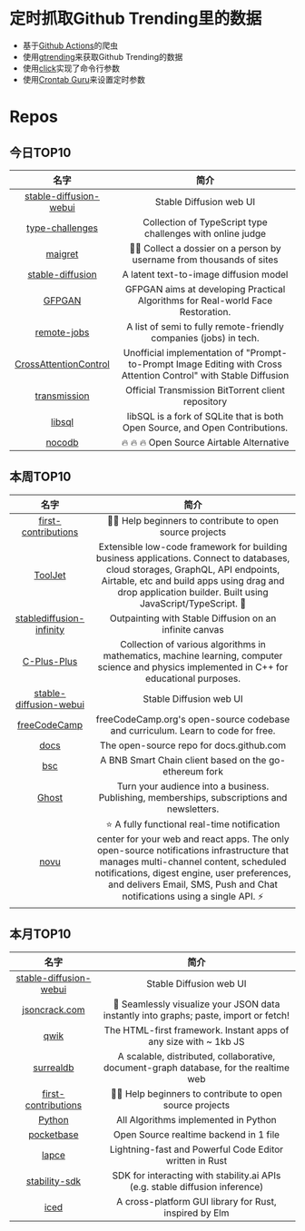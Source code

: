 # 定时抓取Github Trending里的数据
* 基于[Github Actions](https://docs.github.com/en/actions)的爬虫
* 使用[gtrending](https://github.com/hedythedev/gtrending)来获取Github Trending的数据
* 使用[click](https://github.com/pallets/click)实现了命令行参数
* 使用[Crontab Guru](https://crontab.guru/)来设置定时参数

# Repos
## 今日TOP10 
<!-- START OF DAILY_TOP10_REPOS -->
| 名字 | 简介 |
| :----: | :----: |
| [stable-diffusion-webui](https://github.com/AUTOMATIC1111/stable-diffusion-webui) | Stable Diffusion web UI |
| [type-challenges](https://github.com/type-challenges/type-challenges) | Collection of TypeScript type challenges with online judge |
| [maigret](https://github.com/soxoj/maigret) | 🕵️‍♂️ Collect a dossier on a person by username from thousands of sites |
| [stable-diffusion](https://github.com/CompVis/stable-diffusion) | A latent text-to-image diffusion model |
| [GFPGAN](https://github.com/TencentARC/GFPGAN) | GFPGAN aims at developing Practical Algorithms for Real-world Face Restoration. |
| [remote-jobs](https://github.com/remoteintech/remote-jobs) | A list of semi to fully remote-friendly companies (jobs) in tech. |
| [CrossAttentionControl](https://github.com/bloc97/CrossAttentionControl) | Unofficial implementation of "Prompt-to-Prompt Image Editing with Cross Attention Control" with Stable Diffusion |
| [transmission](https://github.com/transmission/transmission) | Official Transmission BitTorrent client repository |
| [libsql](https://github.com/libsql/libsql) | libSQL is a fork of SQLite that is both Open Source, and Open Contributions. |
| [nocodb](https://github.com/nocodb/nocodb) | 🔥 🔥 🔥 Open Source Airtable Alternative |
<!-- END OF DAILY_TOP10_REPOS -->

## 本周TOP10
<!-- START OF WEEKLY_TOP10_REPOS -->
| 名字 | 简介 |
| :----: | :----: |
| [first-contributions](https://github.com/firstcontributions/first-contributions) | 🚀✨ Help beginners to contribute to open source projects |
| [ToolJet](https://github.com/ToolJet/ToolJet) | Extensible low-code framework for building business applications. Connect to databases, cloud storages, GraphQL, API endpoints, Airtable, etc and build apps using drag and drop application builder. Built using JavaScript/TypeScript. 🚀 |
| [stablediffusion-infinity](https://github.com/lkwq007/stablediffusion-infinity) | Outpainting with Stable Diffusion on an infinite canvas |
| [C-Plus-Plus](https://github.com/TheAlgorithms/C-Plus-Plus) | Collection of various algorithms in mathematics, machine learning, computer science and physics implemented in C++ for educational purposes. |
| [stable-diffusion-webui](https://github.com/AUTOMATIC1111/stable-diffusion-webui) | Stable Diffusion web UI |
| [freeCodeCamp](https://github.com/freeCodeCamp/freeCodeCamp) | freeCodeCamp.org's open-source codebase and curriculum. Learn to code for free. |
| [docs](https://github.com/github/docs) | The open-source repo for docs.github.com |
| [bsc](https://github.com/bnb-chain/bsc) | A BNB Smart Chain client based on the go-ethereum fork |
| [Ghost](https://github.com/TryGhost/Ghost) | Turn your audience into a business. Publishing, memberships, subscriptions and newsletters. |
| [novu](https://github.com/novuhq/novu) | ⭐ A fully functional real-time notification center for your web and react apps. The only open-source notifications infrastructure that manages multi-channel content, scheduled notifications, digest engine, user preferences, and delivers Email, SMS, Push and Chat notifications using a single API. ⚡ |
<!-- END OF WEEKLY_TOP10_REPOS -->

## 本月TOP10
<!-- START OF MONTHLY_TOP10_REPOS -->
| 名字 | 简介 |
| :----: | :----: |
| [stable-diffusion-webui](https://github.com/AUTOMATIC1111/stable-diffusion-webui) | Stable Diffusion web UI |
| [jsoncrack.com](https://github.com/AykutSarac/jsoncrack.com) | 🔮 Seamlessly visualize your JSON data instantly into graphs; paste, import or fetch! |
| [qwik](https://github.com/BuilderIO/qwik) | The HTML-first framework. Instant apps of any size with ~ 1kb JS |
| [surrealdb](https://github.com/surrealdb/surrealdb) | A scalable, distributed, collaborative, document-graph database, for the realtime web |
| [first-contributions](https://github.com/firstcontributions/first-contributions) | 🚀✨ Help beginners to contribute to open source projects |
| [Python](https://github.com/TheAlgorithms/Python) | All Algorithms implemented in Python |
| [pocketbase](https://github.com/pocketbase/pocketbase) | Open Source realtime backend in 1 file |
| [lapce](https://github.com/lapce/lapce) | Lightning-fast and Powerful Code Editor written in Rust |
| [stability-sdk](https://github.com/Stability-AI/stability-sdk) | SDK for interacting with stability.ai APIs (e.g. stable diffusion inference) |
| [iced](https://github.com/iced-rs/iced) | A cross-platform GUI library for Rust, inspired by Elm |
<!-- END OF MONTHLY_TOP10_REPOS -->
